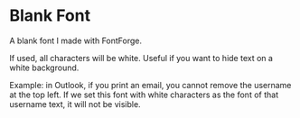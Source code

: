 # Blank Font

A blank font I made with FontForge.

If used, all characters will be white.
Useful if you want to hide text on a white background.

Example: in Outlook, if you print an email, you cannot remove the username at the top left.
If we set this font with white characters as the font of that username text, it will not be visible.
